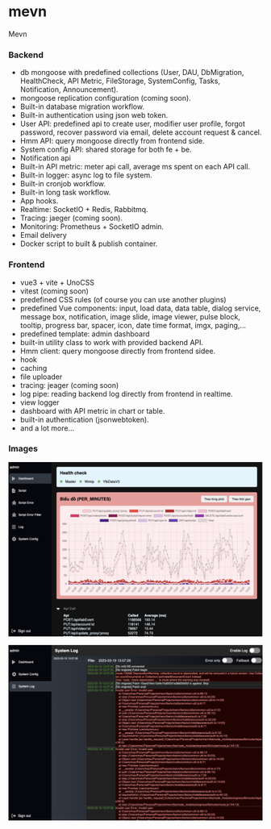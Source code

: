 # mevn
Mevn


### Backend
- db mongoose with predefined collections (User, DAU, DbMigration, HealthCheck, API Metric, FileStorage, SystemConfig, Tasks, Notification, Announcement).
- mongoose replication configuration (coming soon).
- Built-in database migration workflow.
- Built-in authentication using json web token.
- User API: predefined api to create user, modifier user profile, forgot password, recover password via email, delete account request & cancel.
- Hmm API: query mongoose directly from frontend side.
- System config API: shared storage for both fe + be.
- Notification api
- Built-in API metric: meter api call, average ms spent on each API call.
- Built-in logger: async log to file system.
- Built-in cronjob workflow.
- Built-in long task workflow.
- App hooks.
- Realtime: SocketIO + Redis, Rabbitmq.
- Tracing: jaeger (coming soon).
- Monitoring: Prometheus + SocketIO admin.
- Email delivery
- Docker script to built & publish container.


### Frontend
- vue3 + vite + UnoCSS
- vitest (coming soon)
- predefined CSS rules (of course you can use another plugins)
- predefined Vue components: input, load data, data table, dialog service, message box, notification, image slide, image viewer, pulse block, tooltip, progress bar, spacer, icon, date time format, imgx, paging,...
- predefined template: admin dashboard
- built-in utility class to work with provided backend API.
- Hmm client: query mongoose directly from frontend sidee.
- hook
- caching
- file uploader
- tracing: jeager (coming soon)
- log pipe: reading backend log directly from frontend in realtime.
- view logger
- dashboard with API metric in chart or table.
- built-in authentication (jsonwebtoken).
- and a lot more...

### Images

![admin-dashboard.png](images%2Fadmin-dashboard.png)


![log-viewer.png](images%2Flog-viewer.png)
